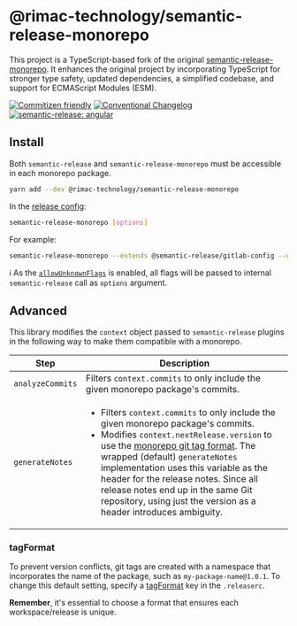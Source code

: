 # @rimac-technology/semantic-release-monorepo

This project is a TypeScript-based fork of the original
[semantic-release-monorepo](https://github.com/pmowrer/semantic-release-monorepo). It enhances the original project by
incorporating TypeScript for stronger type safety, updated dependencies, a simplified codebase, and support for ECMAScript Modules
(ESM).

[![Commitizen friendly](https://img.shields.io/badge/commitizen-friendly-brightgreen.svg)](http://commitizen.github.io/cz-cli/)
[![Conventional Changelog](https://img.shields.io/badge/changelog-conventional-brightgreen.svg)](http://conventional-changelog.github.io)
[![semantic-release: angular](https://img.shields.io/badge/semantic--release-conventionalcommits-e10079?logo=semantic-release)](https://github.com/semantic-release/semantic-release)

## Install

Both `semantic-release` and `semantic-release-monorepo` must be accessible in each monorepo package.

```bash
yarn add --dev @rimac-technology/semantic-release-monorepo
```

In the
[release config](https://github.com/semantic-release/semantic-release/blob/master/docs/usage/configuration.md#configuration-file):

```sh
semantic-release-monorepo [options]
```

For example:

```sh
semantic-release-monorepo --extends @semantic-release/gitlab-config --dry-run
```

ℹ️ As the [`allowUnknownFlags`](https://github.com/sindresorhus/meow#allowunknownflags) is enabled, all flags will be passed to
internal `semantic-release` call as `options` argument.

## Advanced

This library modifies the `context` object passed to `semantic-release` plugins in the following way to make them compatible with
a monorepo.

| Step             | Description                                                                                                                                                                                                                                                                                                                                                                                                                   |
| ---------------- | ----------------------------------------------------------------------------------------------------------------------------------------------------------------------------------------------------------------------------------------------------------------------------------------------------------------------------------------------------------------------------------------------------------------------------- |
| `analyzeCommits` | Filters `context.commits` to only include the given monorepo package's commits.                                                                                                                                                                                                                                                                                                                                               |
| `generateNotes`  | <ul><li>Filters `context.commits` to only include the given monorepo package's commits.</li><li>Modifies `context.nextRelease.version` to use the [monorepo git tag format](#how). The wrapped (default) `generateNotes` implementation uses this variable as the header for the release notes. Since all release notes end up in the same Git repository, using just the version as a header introduces ambiguity.</li></ul> |

### tagFormat

To prevent version conflicts, git tags are created with a namespace that incorporates the name of the package, such as
`my-package-name@1.0.1`. To change this default setting, specify a
[tagFormat](https://github.com/semantic-release/semantic-release/blob/caribou/docs/usage/configuration.md#tagformat) key in the
`.releaserc`.

**Remember**, it's essential to choose a format that ensures each workspace/release is unique.
